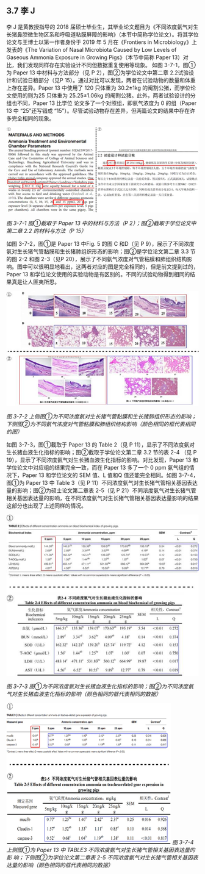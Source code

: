 ## 3.7   李 J

李 J 是黄教授指导的 2018 届硕士毕业生，其毕业论文题目为《不同浓度氨气对生长猪鼻腔微生物区系和呼吸道粘膜屏障的影响》（本节中简称学位论文）。将其学位论文与王博士以第一作者身份于 2019 年 5 月在《Frontiers in Microbiology》上发表的《The Variation of Nasal Microbiota Caused by Low Levels of Gaseous Ammonia Exposure in Growing Pigs》（本节中简称 Paper 13）对比，我们发现同样存在实验设计不同但数据重复使用等现象。
如图 3-7-1，图①为 Paper 13 中材料与方法部分（见 P 2），图②为学位论文中第二章 2.2试验设计和试验日粮部分（见P 15）。通过对比可以发现，两者在试验动物的数量和体重上存在差异。Paper 13 中使用了 120 只体重为 30.2±1kg 的阉割公猪，而学位论文使用的则为25 只体重为 25.25±1.06kg 的阉割公猪。此外，两者试验设计的分组也不同，Paper 13 比学位
论文多了一个对照组，即氨气浓度为 0 的组（Paper 13 中 “25”还写错成 “15”）。尽管试验动物存在差异，但两篇论文的结果中存在许多完全相同的现象。

![图 3-7-1 图①截取于 Paper 13 中的材料与方法（P 2）；图②截取于学位论文中第二章 2.2 的材料与方法（P 15）](readme/clip_image191.gif)

 *图 3-7-1 图①截取于 Paper 13 中的材料与方法（P 2）；图②截取于学位论文中第二章 2.2 的材料与方法（P 15）*

如图 3-7-2，图①是 Paper 13 中Fig. 5 的图 C 和D（见 P 9），展示了不同浓度氨对生长猪气管黏膜和生长猪肺组织形态的影响；图②是学位论文第二章 3.3 节的图 2-2 和图 2-3（见P 20），展示了不同氨气浓度对气管粘膜和肺组织结构影响。图中可以很明显地看出，这两者对应的图是完全相同的，但是前文提到过的，Paper 13 和学位论文使用的实验动物是有区别的。不同的试验动物得到相同的结果真是让人匪夷所思。

![图 3-7-2 上侧图①为不同浓度氨对生长猪气管黏膜和生长猪肺组织形态的影响；下侧图②为不同氨气浓度对气管粘膜和肺组织结构影响（颜色相同的框代表相同的图）](readme/clip_image193.jpg)

 *图 3-7-2 上侧图①为不同浓度氨对生长猪气管黏膜和生长猪肺组织形态的影响；下侧图②为不同氨气浓度对气管粘膜和肺组织结构影响（颜色相同的框代表相同的图）*

如图 3-7-3，图①截取于 Paper 13 的 Table 2（见 P 11），显示了不同浓度氨对生长猪血液生化指标的影响；图②截取于学位论文第二章 3.2 节的表 2-4 （见 P 19），显示了不同浓度氨气对生长猪血液生化指标的影响。对比发现，Paper 13 和学位论文中对应组的结果完全一致，而在 Paper 13 多了一个 0 ppm 氨气组的情况下，Paper 13 和学位论文的 SEM 值、L 值和Q 值还能完全相同。如图 3-7-4，图①为 Paper 13 中 Table 3（见 P 11）不同浓度氨气对生长猪气管相关基因表达量的影响；图②为硕士论文第二章表 2-5（见 P 21）不同浓度氨气对生长猪气管相关基因表达量的影响，在不同浓度氨气对生长猪气管相关基因表达量影响的结果这部分也出现了上述同样的情况。

![图 3-7-3 图①为不同浓度氨对生长猪血液生化指标的影响；图②为不同浓度氨气对生长猪血液生化指标的影响（颜色相同的框代表相同的数据）](readme/clip_image195.jpg)

 *图 3-7-3 图①为不同浓度氨对生长猪血液生化指标的影响；图②为不同浓度氨气对生长猪血液生化指标的影响（颜色相同的框代表相同的数据）*

![图 3-7-4 上侧图①为 Paper 13 中 TABLE3 不同浓度氨气对生长猪气管相关基因表达量的影 响；下侧图②为学位论文第二章表 2-5 不同浓度氨气对生长猪气管相关基因表达量的影响（颜色相同的框代表相同的数据）](readme/image-20240118100807106.png)
 *图 3-7-4 上侧图①为 Paper 13 中 TABLE3 不同浓度氨气对生长猪气管相关基因表达量的影 响；下侧图②为学位论文第二章表 2-5 不同浓度氨气对生长猪气管相关基因表达量的影响（颜色相同的框代表相同的数据）*
